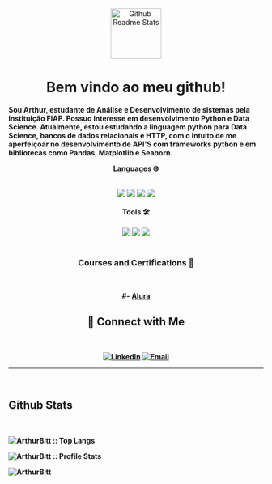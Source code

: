
<div align="center">
 <img  width="100px" src="https://play-lh.googleusercontent.com/S70rI7VrwLic7_p-ax7iAOOopQhcPCzmqyLe5RLJmApTpkgTRaCwWsTNN1Uv1t_t3Pp5=w240-h480-rw"  alt="Github Readme Stats"/></div>


<h1 align="center"><strong>Bem vindo ao meu github!</h1>


 <p>
Sou Arthur, estudante de Análise e Desenvolvimento de sistemas pela instituição FIAP. Possuo interesse em desenvolvimento Python e Data Science. Atualmente, estou estudando a linguagem python para Data Science, bancos de dados relacionais e HTTP, com o intuito de me aperfeiçoar no desenvolvimento de API'S com frameworks python e em bibliotecas como Pandas, Matplotlib e Seaborn.
  
<div align="center">

  Languages 🌐

  
   <br>
   <div>
   <img src="https://img.shields.io/badge/HTML-e06b12?style=for-the-badge&logo=html5&logoColor=white" />
   <img src="https://img.shields.io/badge/CSS-1283e0?&style=for-the-badge&logo=css3&logoColor=white" />
   <img src="https://img.shields.io/badge/JavaScript-F7DF1E?style=for-the-badge&logo=javascript&logoColor=black" />
   <img src="https://img.shields.io/badge/python-022047?style=for-the-badge&logo=python&logoColor="/> 
   </div>
<br>
  Tools 🛠️

  <div>
   <br>
   <img src="https://img.shields.io/badge/flask-024704?style=for-the-badge&logo=flask&logoColor=black"/> 
   <img src="https://img.shields.io/badge/Pandas-43853D?style=for-the-badge&logo=Pandas&logoColor=black"/> 
   <img src="https://img.shields.io/badge/SQLite-07405E?style=for-the-badge&logo=sqlite&logoColor=white"/>
  </div>

<br>
  <h3>Courses and Certifications 📜</h3>
<br>    
   
   #- [Alura](https://cursos.alura.com.br/user/arthur-bittencourt1997)
<br>
   <h2>🔷 Connect with Me</h2>
<br>
  <p>
  <a href="https://www.linkedin.com/in/arthur-bittencourt-34b12922a" target="_blank"><img alt="LinkedIn" src="https://img.shields.io/badge/LinkedIn-@arthur_bittencourt-blue?style=flat&logo=linkedin"></a>
  <a href="mailto:arthur_bittencourt1997@outlook.com"><img alt="Email" src="https://img.shields.io/badge/Email-arthur_bittencourt1997@outlook.com-red?style=flat&logo=microsoft"></a>
  </p>
   
</div>
 
<hr>
<br>
<h2 >Github Stats</h2>
<br> 
<p><img src="https://github-readme-stats.vercel.app/api/top-langs/?username=ArthurBitt&langs_count=10&theme=tokyonight&layout=compact" alt="ArthurBitt :: Top Langs" /></p>

<p><img src="https://github-readme-stats.vercel.app/api?username=ArthurBitt&show_icons=true&theme=tokyonight" alt="ArthurBitt :: Profile Stats" /></p>

<p><img align="center" src="https://github-readme-streak-stats.herokuapp.com/?user=ArthurBitt&show_icons=true&theme=tokyonight" alt="ArthurBitt" /></p>



